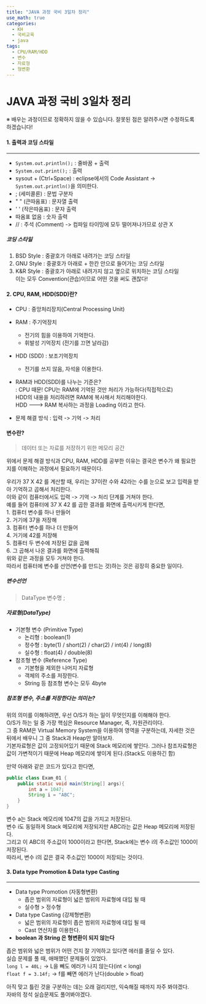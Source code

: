 ```yaml
---
title: "JAVA 과정 국비 3일차 정리"
use_math: true
categories:
  - KH
  - 국비교육
  - java
tags:
  - CPU/RAM/HDD
  - 변수
  - 자료형
  - 형변환
---
```



# JAVA 과정 국비 3일차 정리  
※ 배우는 과정이므로 정확하지 않을 수 있습니다. 잘못된 점은 알려주시면 수정하도록 하겠습니다!  




#### 1. 출력과 코딩 스타일  
---

* `System.out.println();` : 줄바꿈 + 출력  
* `System.out.print();` : 출력  
* sysout + (Ctrl+Space) : eclipse에서의 Code Assistant -> `System.out.println()`을 의미한다.  
* ; (세미콜론) : 문법 구분자  
* " " (큰따옴표) : 문자열 출력  
* ' ' (작은따옴표) : 문자 출력  
* 따옴표 없음 : 숫자 출력  
* // : 주석 (Comment) -> 컴파일 타이밍에 모두 떨어져나가므로 상관 X  


##### 코딩 스타일  
1. BSD Style : 중괄호가 아래로 내려가는 코딩 스타일  
2. GNU Style : 중괄호가 아래로 + 한칸 안으로 들어가는 코딩 스타일  
3. K&R Style : 중괄호가 아래로 내려가지 않고 옆으로 위치하는 코딩 스타일  
이는 모두 Convention(관습)이므로 어떤 것을 써도 괜찮다!  



#### 2. CPU, RAM, HDD(SDD)란?  

* CPU : 중앙처리장치(Central Processing Unit)  
* RAM : 주기억장치   
	+ 전기의 힘을 이용하여 기억한다.  
	+ 휘발성 기억장치 (전기를 끄면 날라감)  
* HDD (SDD) : 보조기억장치  
	+ 전기를 쓰지 않음, 자석을 이용한다.  



* RAM과 HDD(SDD)를 나누는 기준은?  
	: CPU 때문! CPU는 RAM에 기억된 것만 처리가 가능하다(직접적으로)  
	 HDD의 내용을 처리하려면 RAM에 복사해서 처리해야한다.  
	 HDD ---> RAM 복사하는 과정을 Loading 이라고 한다.  
* 문제 해결 방식 : 입력 -> 기억 -> 처리  



#### 변수란?  
> 데이터 또는 자료를 저장하기 위한 메모리 공간  

위에서 문제 해결 방식과 CPU, RAM, HDD를 공부한 이유는 결국은 변수가 왜 필요한지를 이해하는 과정에서 필요하기 때문이다.  



우리가 37 X 42 를 계산할 때, 우리는 37이란 수와 42라는 수를 눈으로 보고 입력을 받아 기억하고 곱해서 처리한다.  
이와 같이 컴퓨터에서도 입력 -> 기억 -> 처리 단계를 거쳐야 한다.  
예를 들어 컴퓨터에 37 X 42 를 곱한 결과를 화면에 출력시키게 한다면,  
	1. 컴퓨터 변수를 하나 만들어  
	2. 거기에 37을 저장해  
	3. 컴퓨터 변수를 하나 더 만들어  
	4. 거기에 42를 저장해  
	5. 컴퓨터 두 변수에 저장된 값을 곱해  
	6. 그 곱해서 나온 결과를 화면에 출력해줘  
위와 같은 과정을 모두 거쳐야 한다.  
따라서 컴퓨터에 변수를 선언(변수를 만드는 것)하는 것은 굉장히 중요한 일이다.  

##### 변수선언  

> DataType 변수명 ;  



##### 자료형(DataType)  

* 기본형 변수 (Primitive Type)  
	+ 논리형 : boolean(1)  
	+ 정수형 : byte(1) / short(2) / char(2) / int(4) / long(8)  
	+ 실수형 : float(4) / double(8)  
* 참조형 변수 (Reference Type)  
	+ 기본형을 제외한 나머지 자료형  
	+ 객체의 주소를 저장한다.
	+ String 등 참조형 변수는 모두 4byte  

##### 참조형 변수, 주소를 저장한다는 의미는?  

위의 의미를 이해하려면, 우선 O/S가 하는 일이 무엇인지를 이해해야 한다.  
O/S가 하는 일 중 가장 핵심은 Resource Manager, 즉, 자원관리이다.  
그 중 RAM은 Virtual Memory System을 이용하여 영역을 구분하는데, 자세한 것은 뒤에서 배우니 그 중 Stack과 Heap만 알아보자.  
기본자료형은 값이 고정되어있기 때문에 Stack 메모리에 쌓인다. 그러나 참조자료형은 값이 가변적이기 때문에 Heap 메모리에 쌓이게 된다.(Stack도 이용하긴 함)  



만약 아래와 같은 코드가 있다고 한다면,
```java
public class Exam_01 {
	public static void main(String[] args){
		int a = 1047;
		String i = "ABC";
	}
}
```
변수 a는 Stack 메모리에 1047의 값을 가지고 저장된다.  
변수 i도 동일하게 Stack 메모리에 저장되지만 ABC라는 값은 Heap 메모리에 저장된다.  
그리고 이 ABC의 주소값이 1000이라고 한다면, Stack에는 변수 i의 주소값인 1000이 저장된다.  
따라서, 변수 i의 값은 결국 주소값인 1000이 저장되는 것이다.  



#### 3.  Data type Promotion & Data type Casting  
---

* Data type Promotion (자동형변환)  
	+ 좁은 범위의 자료형이 넓은 범위의 자료형에 대입 될 때  
	+ 실수형 >  정수형  
* Data type Casting (강제형변환)  
	+ 넓은 범위의 자료형이 좁은 범위의 자료형에 대입 될 때  
	+ Cast 연산자를 이용한다.  
* **boolean 과 String 은 형변환이 되지 않는다**



좁은 범위와 넓은 범위가 어떤 건지 잘 기억하고 있다면 에러를 줄일 수 있다.  
실습 문제를 풀 때, 애매했던 문제들이 있었다.  
`long l = 40L;` -> L을 빼도 에러가 나지 않는다(int < long)  
`float f = 3.14f;` -> f를 빼면 에러가 난다(double > float)  



아직 맞고 틀린 것을 구분하는 데는 오래 걸리지만, 익숙해질 때까지 자주 봐야겠다.  
자바의 정석 실습문제도 풀어봐야겠다.  

